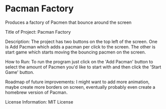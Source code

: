 # Pacman Factory

Produces a factory of Pacmen that bounce around the screen

Title of Project: Pacman Factory

Description: The project has two buttons on the top left of the screen. One is Add Pacman which adds a pacman per click to the screen. The other is start game which starts moving the bouncing pacmen on the screen. 

How to Run: To run the program just click on the 'Add Pacman' button to select the amount of Pacmen you'd like to start with and then click the 'Start Game' button.

Roadmap of future improvements: I might want to add more animation, maybe create more borders on screen, eventually probably even create a homebrew version of Pacman.

License Information: MIT License
